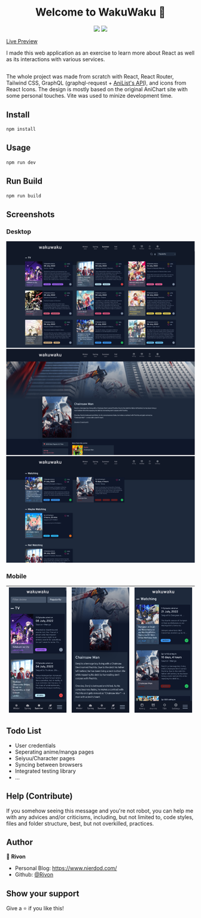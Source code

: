 <h1 align="center">Welcome to WakuWaku 👋</h1>

<p align="center">
  <img src="https://img.shields.io/github/checks-status/tungmin97/wakuwaku/main?style=for-the-badge"/>
  <img src="https://therealsujitk-vercel-badge.vercel.app/?app=wakuwaku-tungmin97&style=for-the-badge"/>
</p>
  
[Live Preview](https://wakuwaku.nierdod.com/)

I made this web application as an exercise to learn more about React as well as its interactions with various services.

##

The whole project was made from scratch with React, React Router, Tailwind CSS, GraphQL (graphql-request + [AniList's API](https://anilist.gitbook.io/anilist-apiv2-docs/)), and icons from React Icons. The design is mostly based on the original AniChart site with some personal touches. Vite was used to minize development time.

## Install

```sh
npm install
```

## Usage

```sh
npm run dev
```

## Run Build

```sh
npm run build
```

## Screenshots

### Desktop

![Main Page](https://raw.githubusercontent.com/tungmin97/wakuwaku/main/screenshot/wakuwaku_summer-2022.png)
![Title Page](https://raw.githubusercontent.com/tungmin97/wakuwaku/main/screenshot/wakuwaku_detail-127230.png)
![Collection Page](https://raw.githubusercontent.com/tungmin97/wakuwaku/main/screenshot/wakuwaku_archive.png)

### Mobile

| ![Main Page](https://raw.githubusercontent.com/tungmin97/wakuwaku/main/screenshot/wakuwaku_mobile_summer-2022.png) | ![Title Page](https://raw.githubusercontent.com/tungmin97/wakuwaku/main/screenshot/wakuwaku_mobile_detail-127230.png) | ![Collection Page](https://raw.githubusercontent.com/tungmin97/wakuwaku/main/screenshot/wakuwaku_mobile_archive.png) |
| ------------------------------------------------------------------------------------------------------------------ | --------------------------------------------------------------------------------------------------------------------- | -------------------------------------------------------------------------------------------------------------------- |

## Todo List

- User credentials
- Seperating anime/manga pages
- Seiyuu/Character pages
- Syncing between browsers
- Integrated testing library
- ...

## Help (Contribute)

If you somehow seeing this message and you're not robot, you can help me with any advices and/or criticisms, including, but not limited to, code styles, files and folder structure, best, but not overkilled, practices.

## Author

👤 **Rivon**

- Personal Blog: https://www.nierdod.com/
- Github: [@Rivon](https://github.com/tungmin97)

## Show your support

Give a ⭐️ if you like this!
